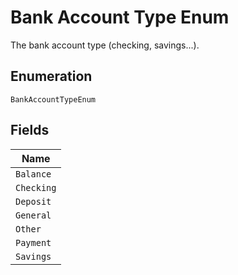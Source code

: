 
# Bank Account Type Enum

The bank account type (checking, savings...).

## Enumeration

`BankAccountTypeEnum`

## Fields

| Name |
|  --- |
| `Balance` |
| `Checking` |
| `Deposit` |
| `General` |
| `Other` |
| `Payment` |
| `Savings` |

